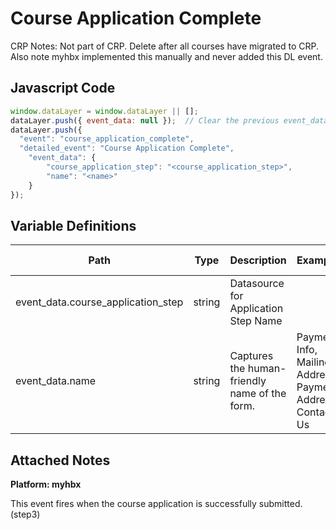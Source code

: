 # Course Application Complete

CRP Notes: Not part of CRP. Delete after all courses have migrated to CRP. Also note myhbx implemented this manually and never added this DL event.

### 

## Javascript Code
```js
window.dataLayer = window.dataLayer || [];
dataLayer.push({ event_data: null });  // Clear the previous event_data object.
dataLayer.push({
  "event": "course_application_complete",
  "detailed_event": "Course Application Complete",
    "event_data": {
        "course_application_step": "<course_application_step>",
        "name": "<name>"
    }
});
```

## Variable Definitions

|Path|Type|Description|Example|Pattern|Min Length|Max Length|Minimum|Maximum|Multiple Of|
| --- | --- | --- | --- | --- | --- | --- | --- | --- | --- |
|event_data.course_application_step|string|Datasource for Application Step Name||||||||
|event_data.name|string|Captures the human-friendly name of the form.|Payment Info, Mailing Address, Payment Address, Contact Us|||||||

## Attached Notes

<p><strong>Platform: myhbx</strong></p>
<p>This event fires when the course application is successfully submitted. (step3)</p>
